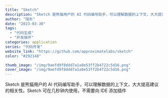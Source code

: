 ```yaml
---
title: "Sketch"
description: "Sketch 是熊猫用户的 AI 代码编写助手，可以理解数据的上下文，大大提高建议的相关性。Sketch 可在几秒钟内使"
author: "瑞东"
date: "2023-03-30"
tags:
  - "代码生成"
  - "开发插件"
categories: application
series: "代码开发"
website_link: "https://github.com/approximatelabs/sketch"
color: "#292148"

thumb_image: "/img/9aefd9f8ddd7a1a8e53ff2b4722c5d16.png"
cover_image: "/img/9aefd9f8ddd7a1a8e53ff2b4722c5d16.png"
---
```


Sketch 是熊猫用户的 AI 代码编写助手，可以理解数据的上下文，大大提高建议的相关性。Sketch 可在几秒钟内使用，不需要向 IDE 添加插件
